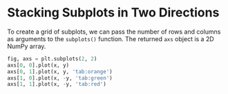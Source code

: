 # Stacking Subplots in Two Directions

To create a grid of subplots, we can pass the number of rows and columns as arguments to the `subplots()` function. The returned `axs` object is a 2D NumPy array.

```python
fig, axs = plt.subplots(2, 2)
axs[0, 0].plot(x, y)
axs[0, 1].plot(x, y, 'tab:orange')
axs[1, 0].plot(x, -y, 'tab:green')
axs[1, 1].plot(x, -y, 'tab:red')
```
